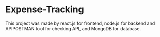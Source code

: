 # Expense-Tracking
This project was made by react.js for frontend, node.js for backend and APIPOSTMAN tool for checking API, and MongoDB for database.
